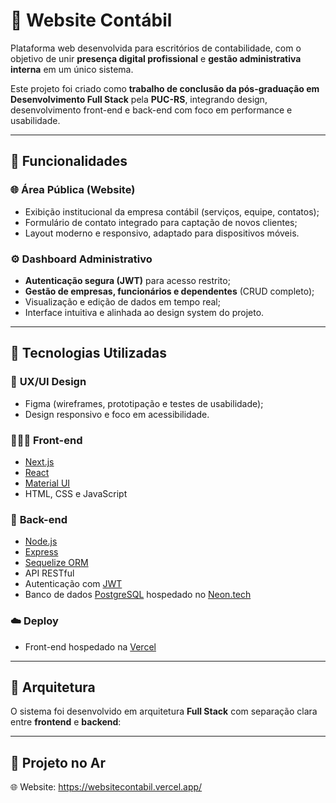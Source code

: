 # 💼 Website Contábil

Plataforma web desenvolvida para escritórios de contabilidade, com o objetivo de unir **presença digital profissional** e **gestão administrativa interna** em um único sistema.

Este projeto foi criado como **trabalho de conclusão da pós-graduação em Desenvolvimento Full Stack** pela **PUC-RS**, integrando design, desenvolvimento front-end e back-end com foco em performance e usabilidade.

---

## 🚀 Funcionalidades

### 🌐 Área Pública (Website)
- Exibição institucional da empresa contábil (serviços, equipe, contatos);
- Formulário de contato integrado para captação de novos clientes;
- Layout moderno e responsivo, adaptado para dispositivos móveis.

### ⚙️ Dashboard Administrativo
- **Autenticação segura (JWT)** para acesso restrito;
- **Gestão de empresas, funcionários e dependentes** (CRUD completo);
- Visualização e edição de dados em tempo real;
- Interface intuitiva e alinhada ao design system do projeto.

---

## 🧠 Tecnologias Utilizadas

### 🎨 **UX/UI Design**
- Figma (wireframes, prototipação e testes de usabilidade);
- Design responsivo e foco em acessibilidade.

### 👨🏼‍💻 **Front-end**
- [Next.js](https://nextjs.org/)
- [React](https://reactjs.org/)
- [Material UI](https://mui.com/)
- HTML, CSS e JavaScript

### 🔧 **Back-end**
- [Node.js](https://nodejs.org/)
- [Express](https://expressjs.com/)
- [Sequelize ORM](https://sequelize.org/)
- API RESTful
- Autenticação com [JWT](https://jwt.io/)
- Banco de dados [PostgreSQL](https://www.postgresql.org/) hospedado no [Neon.tech](https://neon.tech)

### ☁️ **Deploy**
- Front-end hospedado na [Vercel](https://vercel.com)

---

## 🧩 Arquitetura

O sistema foi desenvolvido em arquitetura **Full Stack** com separação clara entre **frontend** e **backend**:

---

## 🧾 Projeto no Ar

🌐 Website: https://websitecontabil.vercel.app/

